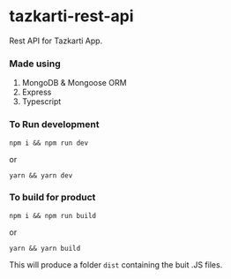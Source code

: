 # tazkarti-rest-api

Rest API for Tazkarti App.

### Made using
1. MongoDB & Mongoose ORM
2. Express
3. Typescript

### To Run development
``` npm i && npm run dev ```

or

``` yarn && yarn dev ```
### To build for product
``` npm i && npm run build ```

or

``` yarn && yarn build ```


This will produce a folder `dist` containing the buit .JS files.
